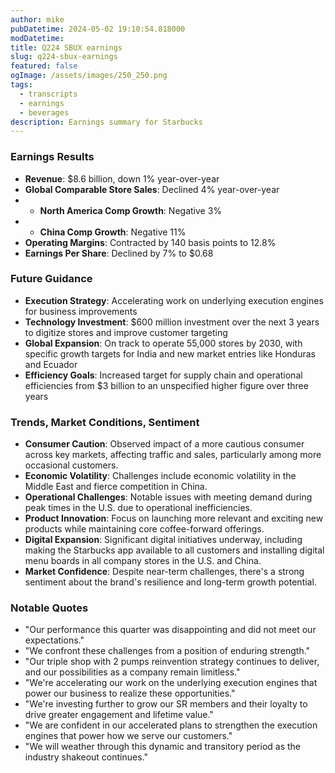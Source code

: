 ```yaml
---
author: mike
pubDatetime: 2024-05-02 19:10:54.818000
modDatetime: 
title: Q224 SBUX earnings
slug: q224-sbux-earnings
featured: false
ogImage: /assets/images/250_250.png
tags:
  - transcripts
  - earnings
  - beverages
description: Earnings summary for Starbucks
---
```

### Earnings Results
- **Revenue**: $8.6 billion, down 1% year-over-year
- **Global Comparable Store Sales**: Declined 4% year-over-year
- - **North America Comp Growth**: Negative 3%
- - **China Comp Growth**: Negative 11%
- **Operating Margins**: Contracted by 140 basis points to 12.8%
- **Earnings Per Share**: Declined by 7% to $0.68

### Future Guidance
- **Execution Strategy**: Accelerating work on underlying execution engines for business improvements
- **Technology Investment**: $600 million investment over the next 3 years to digitize stores and improve customer targeting
- **Global Expansion**: On track to operate 55,000 stores by 2030, with specific growth targets for India and new market entries like Honduras and Ecuador
- **Efficiency Goals**: Increased target for supply chain and operational efficiencies from $3 billion to an unspecified higher figure over three years

### Trends, Market Conditions, Sentiment
- **Consumer Caution**: Observed impact of a more cautious consumer across key markets, affecting traffic and sales, particularly among more occasional customers.
- **Economic Volatility**: Challenges include economic volatility in the Middle East and fierce competition in China.
- **Operational Challenges**: Notable issues with meeting demand during peak times in the U.S. due to operational inefficiencies.
- **Product Innovation**: Focus on launching more relevant and exciting new products while maintaining core coffee-forward offerings.
- **Digital Expansion**: Significant digital initiatives underway, including making the Starbucks app available to all customers and installing digital menu boards in all company stores in the U.S. and China.
- **Market Confidence**: Despite near-term challenges, there's a strong sentiment about the brand's resilience and long-term growth potential.

### Notable Quotes
- "Our performance this quarter was disappointing and did not meet our expectations."
- "We confront these challenges from a position of enduring strength."
- "Our triple shop with 2 pumps reinvention strategy continues to deliver, and our possibilities as a company remain limitless."
- "We're accelerating our work on the underlying execution engines that power our business to realize these opportunities."
- "We're investing further to grow our SR members and their loyalty to drive greater engagement and lifetime value."
- "We are confident in our accelerated plans to strengthen the execution engines that power how we serve our customers."
- "We will weather through this dynamic and transitory period as the industry shakeout continues."

